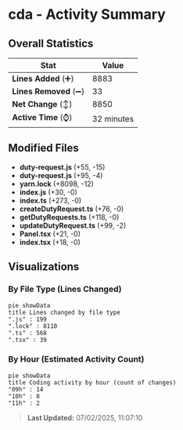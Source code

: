 # cda - Activity Summary 

## Overall Statistics

| Stat                   | Value                                                             |
| ---------------------- | ----------------------------------------------------------------- |
| **Lines Added** (➕)   | 8883                                          |
| **Lines Removed** (➖) | 33                                        |
| **Net Change** (↕)    | 8850                |
| **Active Time** (⌚)   | 32 minutes |


## Modified Files
- **duty-request.js** (+55, -15)
- **duty-request.js** (+95, -4)
- **yarn.lock** (+8098, -12)
- **index.js** (+30, -0)
- **index.ts** (+273, -0)
- **createDutyRequest.ts** (+76, -0)
- **getDutyRequests.ts** (+118, -0)
- **updateDutyRequest.ts** (+99, -2)
- **Panel.tsx** (+21, -0)
- **index.tsx** (+18, -0)

## Visualizations

### By File Type (Lines Changed)

```mermaid
pie showData
title Lines changed by file type
".js" : 199
".lock" : 8110
".ts" : 568
".tsx" : 39
```

### By Hour (Estimated Activity Count)

```mermaid
pie showData
title Coding activity by hour (count of changes)
"09h" : 14
"10h" : 8
"11h" : 2
```


> **Last Updated:** 07/02/2025, 11:07:10